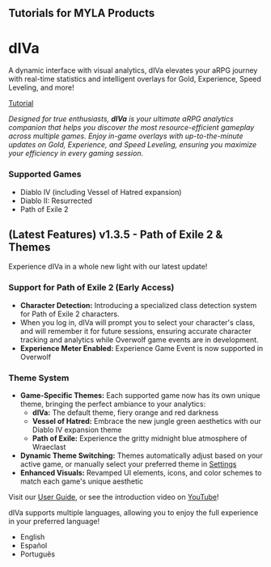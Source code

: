 ## Tutorials for MYLA Products

# dIVa 

A dynamic interface with visual analytics, dIVa elevates your aRPG journey with real-time statistics and intelligent overlays for Gold, Experience, Speed Leveling, and more!

[Tutorial](https://myla-llc.github.io/tutorials/dIVa/index.html)

*Designed for true enthusiasts, **dIVa** is your ultimate aRPG analytics companion that helps you discover the most resource-efficient gameplay across multiple games. Enjoy in-game overlays with up-to-the-minute updates on Gold, Experience, and Speed Leveling, ensuring you maximize your efficiency in every gaming session.*

### Supported Games
- Diablo IV (including Vessel of Hatred expansion)
- Diablo II: Resurrected
- Path of Exile 2

## (Latest Features) v1.3.5 - Path of Exile 2 & Themes

Experience dIVa in a whole new light with our latest update!

### Support for Path of Exile 2 (Early Access)

- **Character Detection:** Introducing a specialized class detection system for Path of Exile 2 characters.
- When you log in, dIVa will prompt you to select your character's class, and will remember it for future sessions, ensuring accurate character tracking and analytics while Overwolf game events are in development.
- **Experience Meter Enabled:** Experience Game Event is now supported in Overwolf

### Theme System

- **Game-Specific Themes:** Each supported game now has its own unique theme, bringing the perfect ambiance to your analytics:
  - **dIVa:** The default theme, fiery orange and red darkness
  - **Vessel of Hatred:** Embrace the new jungle green aesthetics with our Diablo IV expansion theme
  - **Path of Exile:** Experience the gritty midnight blue atmosphere of Wraeclast
- **Dynamic Theme Switching:** Themes automatically adjust based on your active game, or manually select your preferred theme in [Settings](settings.html#themes)
- **Enhanced Visuals:** Revamped UI elements, icons, and color schemes to match each game's unique aesthetic

Visit our [User Guide](https://myla-llc.github.io/tutorials/dIVa/index.html), or see the introduction video on [YouTube](https://youtu.be/9ZPsBgi1_M8)!

dIVa supports multiple languages, allowing you to enjoy the full experience in your preferred language!
- English
- Español
- Português